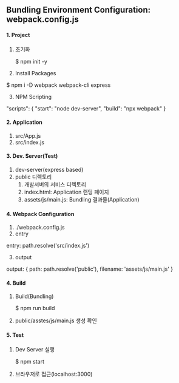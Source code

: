 ## Bundling Environment Configuration: webpack.config.js

#### 1. Project 
1. 초기화

   $ npm init -y

2. Install Packages

  $ npm i -D webpack webpack-cli express

3. NPM Scripting

  "scripts": {
    "start": "node dev-server",
    "build": "npx webpack"
  }


#### 2. Application
1. src/App.js
2. src/index.js


#### 3. Dev. Server(Test)
1. dev-server(express based)   
2. public 디렉토리
   1) 개발서버의 서비스 디렉토리
   2) index.html: Application 랜딩 페이지
   3) assets/js/main.js: Bundling 결과물(Application)


#### 4. Webpack Configuration
1. ./webpack.config.js
2. entry

  entry: path.resolve('src/index.js')

3. output

  output: {
    path: path.resolve('public'),
    filename: 'assets/js/main.js'
  }  


#### 4. Build
1. Build(Bundling)
  
    $ npm run build  

2. public/asstes/js/main.js 생성 확인


#### 5. Test
1. Dev Server 실행

    $ npm start

2. 브라우저로 접근(localhost:3000)
